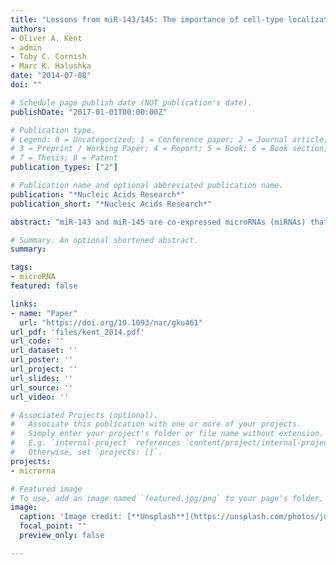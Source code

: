 ```yaml
---
title: "Lessons from miR-143/145: The importance of cell-type localization of miRNAs"
authors:
- Oliver A. Kent
- admin
- Toby C. Cornish
- Marc K. Halushka
date: "2014-07-08"
doi: ""

# Schedule page publish date (NOT publication's date).
publishDate: "2017-01-01T00:00:00Z"

# Publication type.
# Legend: 0 = Uncategorized; 1 = Conference paper; 2 = Journal article;
# 3 = Preprint / Working Paper; 4 = Report; 5 = Book; 6 = Book section;
# 7 = Thesis; 8 = Patent
publication_types: ["2"]

# Publication name and optional abbreviated publication name.
publication: "*Nucleic Acids Research*"
publication_short: "*Nucleic Acids Research*"

abstract: "miR-143 and miR-145 are co-expressed microRNAs (miRNAs) that have been extensively studied as potential tumor suppressors. These miRNAs are highly expressed in the colon and are consistently reported as being downregulated in colorectal and other cancers. Through regulation of multiple targets, they elicit potent effects on cancer cell growth and tumorigenesis. Importantly, a recent discovery demonstrates that miR-143 and miR-145 are not expressed in colonic epithelial cells; rather, these two miRNAs are highly expressed in mesenchymal cells such as fibroblasts and smooth muscle cells. The expression patterns of miR-143 and miR-145 and other miRNAs were initially determined from tissue level data without consideration that multiple different cell types, each with their own unique miRNA expression patterns, make up each tissue. Herein, we discuss the early reports on the identification of dysregulated miR-143 and miR-145 expression in colorectal cancer and how lack of consideration of cellular composition of normal tissue led to the misconception that these miRNAs are downregulated in cancer. We evaluate mechanistic data from miR-143/145 studies in context of their cell type-restricted expression pattern and the potential of these miRNAs to be considered tumor suppressors. Further, we examine other examples of miRNAs being investigated in inappropriate cell types modulating pathways in a non-biological fashion. Our review highlights the importance of determining the cellular expression pattern of each miRNA, so that downstream studies are conducted in the appropriate cell type."

# Summary. An optional shortened abstract.
summary: 

tags:
- microRNA
featured: false

links:
- name: "Paper"
  url: "https://doi.org/10.1093/nar/gku461"
url_pdf: 'files/kent_2014.pdf'
url_code: ''
url_dataset: ''
url_poster: ''
url_project: ''
url_slides: ''
url_source: ''
url_video: ''

# Associated Projects (optional).
#   Associate this publication with one or more of your projects.
#   Simply enter your project's folder or file name without extension.
#   E.g. `internal-project` references `content/project/internal-project/index.md`.
#   Otherwise, set `projects: []`.
projects:
- microrna

# Featured image
# To use, add an image named `featured.jpg/png` to your page's folder. 
image:
  caption: 'Image credit: [**Unsplash**](https://unsplash.com/photos/jdD8gXaTZsc)'
  focal_point: ""
  preview_only: false

---
```



